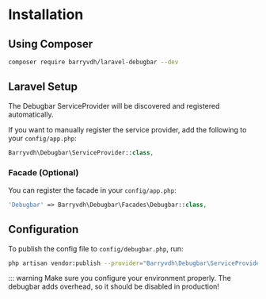 # Installation

## Using Composer

```bash
composer require barryvdh/laravel-debugbar --dev
```

## Laravel Setup

The Debugbar ServiceProvider will be discovered and registered automatically.

If you want to manually register the service provider, add the following to your `config/app.php`:

```php
Barryvdh\Debugbar\ServiceProvider::class,
```

### Facade (Optional)

You can register the facade in your `config/app.php`:

```php
'Debugbar' => Barryvdh\Debugbar\Facades\Debugbar::class,
```

## Configuration

To publish the config file to `config/debugbar.php`, run:

```bash
php artisan vendor:publish --provider="Barryvdh\Debugbar\ServiceProvider"
```

::: warning
Make sure you configure your environment properly. The debugbar adds overhead, so it should be disabled in production!